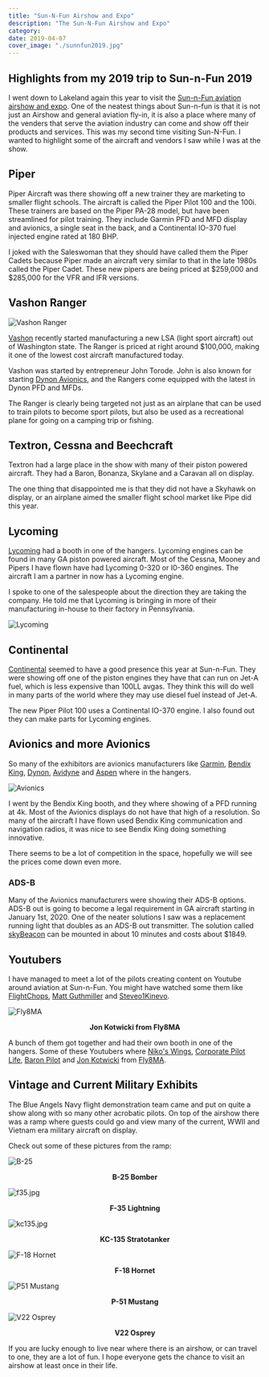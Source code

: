 ```yaml
---
title: "Sun-N-Fun Airshow and Expo"
description: "The Sun-N-Fun Airshow and Expo"
category: 
date: 2019-04-07
cover_image: "./sunnfun2019.jpg"
---
```


## Highlights from my 2019 trip to Sun-n-Fun 2019

I went down to Lakeland again this year to visit the [Sun-n-Fun aviation airshow and expo](https://www.flysnf.org/). One of the neatest things about Sun-n-fun is that it is not just 
an Airshow and general aviation fly-in, it is also a place where many of the venders that serve the aviation industry can come and show off their products and services. This was my second time visiting Sun-N-Fun. I wanted to highlight some of the aircraft and vendors I saw while I was at the show.

## Piper

Piper Aircraft was there showing off a new trainer they are marketing to smaller flight schools. The aircraft is called the Piper Pilot 100 and the 100i. These trainers are based on the Piper PA-28 model, but have been streamlined for pilot training. They include Garmin PFD and MFD display and avionics, a single seat in the back, and a Continental IO-370 fuel injected engine rated at 180 BHP.

I joked with the Saleswoman that they should have called them the Piper Cadets because Piper made an aircraft very similar to that in the late 1980s called the Piper Cadet. These new pipers are being priced at $259,000 and $285,000 for the VFR and IFR versions.

## Vashon Ranger

![Vashon Ranger](./vashonranger.jpg)

[Vashon](https://vashonaircraft.com/index.php) recently started manufacturing a new LSA (light sport aircraft) out of Washington state. The Ranger is priced at right around $100,000, making it one of the lowest cost aircraft manufactured today.

Vashon was started by entrepreneur John Torode. John is also known for starting [Dynon Avionics](http://www.dynonavionics.com/home.php), and the Rangers come equipped with the latest in Dynon PFD and MFDs.

The Ranger is clearly being targeted not just as an airplane that can be used to train pilots to become sport pilots, but also be used as a recreational plane for going on a camping trip or fishing.

## Textron, Cessna and Beechcraft

Textron had a large place in the show with many of their piston powered aircraft. They had a Baron, Bonanza, Skylane and a Caravan all on display.

The one thing that disappointed me is that they did not have a Skyhawk on display, or an airplane aimed the smaller flight school market like Pipe did this year.

## Lycoming

[Lycoming](https://www.lycoming.com/) had a booth in one of the hangers. Lycoming engines can be found in many GA piston powered aircraft. Most of the Cessna, Mooney and Pipers I have flown have had Lycoming 0-320 or I0-360 engines. The aircraft I am a partner in now has a Lycoming engine.

I spoke to one of the salespeople about the direction they are taking the company. He told me that Lycoming is bringing in more of their manufacturing in-house to their factory in Pennsylvania. 

![Lycoming](./lycoming.jpg)

## Continental

[Continental](http://www.continentalmotors.aero/) seemed to have a good presence this year at Sun-n-Fun. They were showing off one of the piston engines they have that can run on Jet-A fuel, which is less expensive than 100LL avgas. They think this will do well in many parts of the world where they may use diesel fuel instead of Jet-A.

The new Piper Pilot 100 uses a Continental IO-370 engine. I also found out they can make parts for Lycoming engines.

## Avionics and more Avionics

So many of the exhibitors are avionics manufacturers like [Garmin](https://buy.garmin.com/en-US/US/in-the-air/cInTheAir-p0.html), [Bendix King](https://www.bendixking.com/), [Dynon](http://www.dynonavionics.com/home.php), [Avidyne](https://www.avidyne.com/) and [Aspen](https://aspenavionics.com/) where in the hangers.

![Avionics](./avionics.jpeg)

I went by the Bendix King booth, and they where showing of a PFD running at 4k. Most of the Avionics displays do not have that high of a resolution. So many of the aircraft I have flown used Bendix King communication and navigation radios, it was nice to see Bendix King doing something innovative.

There seems to be a lot of competition in the space, hopefully we will see the prices come down even more.

### ADS-B

Many of the Avionics manufacturers were showing their ADS-B options. ADS-B out is going to become a legal requirement in GA aircraft starting in January 1st, 2020. One of the neater solutions I saw was a replacement running light that doubles as an ADS-B out transmitter. The solution called [skyBeacon](https://uavionix.com/products/skybeacon/) can be mounted in about 10 minutes and costs about $1849.

## Youtubers

I have managed to meet a lot of the pilots creating content on Youtube around aviation at Sun-n-Fun. You might have watched some them like [FlightChops](https://www.youtube.com/user/FlightChops), [Matt Guthmiller](https://www.youtube.com/channel/UC_YMUUbonlfzhah0HW4xGGg) and [Steveo1Kinevo](https://www.youtube.com/channel/UCT4l4ov0PGeZ7Hrk_1i-5Ug).

![Fly8MA](./jonkotwicki.jpg)

<div style="text-align:center;font-weight:bold;">
Jon Kotwicki from Fly8MA
</div>

A bunch of them got together and had their own booth in one of the hangers. Some of these Youtubers where [Niko's Wings](https://www.youtube.com/user/nikolaki70), [Corporate Pilot Life](https://www.youtube.com/channel/UCtAq7j6lUtIpVU06_Sq1FHw), [Baron Pilot](https://www.youtube.com/channel/UCc2ONz1evD4R114CfqyJLYg) and [Jon Kotwicki](https://twitter.com/fly8ma?lang=en) from [Fly8MA](https://fly8ma.com/).

## Vintage and Current Military Exhibits 

The Blue Angels Navy flight demonstration team came and put on quite a show along with so many other acrobatic pilots. On top of the airshow there was a ramp where guests could go and view many of the current, WWII and Vietnam era military aircraft on display. 

Check out some of these pictures from the ramp:

![B-25](./b25.jpg)

<div style="text-align:center;font-weight:bold;">
B-25 Bomber
</div>

![f35.jpg](./f35.jpg)

<div style="text-align:center;font-weight:bold;">
F-35 Lightning
</div>

![kc135.jpg](./kc135.jpg)

<div style="text-align:center;font-weight:bold;">
KC-135 Stratotanker 
</div>

![F-18 Hornet](./f18hornet.jpg)

<div style="text-align:center;font-weight:bold;">
F-18 Hornet
</div>

![P51 Mustang](./p51mustang.jpg)

<div style="text-align:center;font-weight:bold;">
P-51 Mustang
</div>

![V22 Osprey](./v22osprey.jpg)

<div style="text-align:center;font-weight:bold;">
V22 Osprey
</div>

If you are lucky enough to live near where there is an airshow, or can travel to one, they are a lot of fun. I hope everyone gets the chance to visit an airshow at least once in their life. 